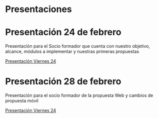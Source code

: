 # Presentaciones

# Presentación 24 de febrero

Presentación para el Socio formador que cuenta con nuestro objetivo, alcance, módulos a implementar y nuestras primeras propuestas

[Presentación Viernes 24](https://docs.google.com/presentation/d/1SgWwEHlR-8d6IHtXyDtvbrtRzPtklWEpF6j9LtcqG3Q/edit?usp=drivesdk)

# Presentación 28 de febrero

Presentación para el socio formador de la propuesta Web y cambios de propuesta móvil

[Presentación Viernes 24](https://docs.google.com/presentation/d/1SgWwEHlR-8d6IHtXyDtvbrtRzPtklWEpF6j9LtcqG3Q/edit?usp=drivesdk)